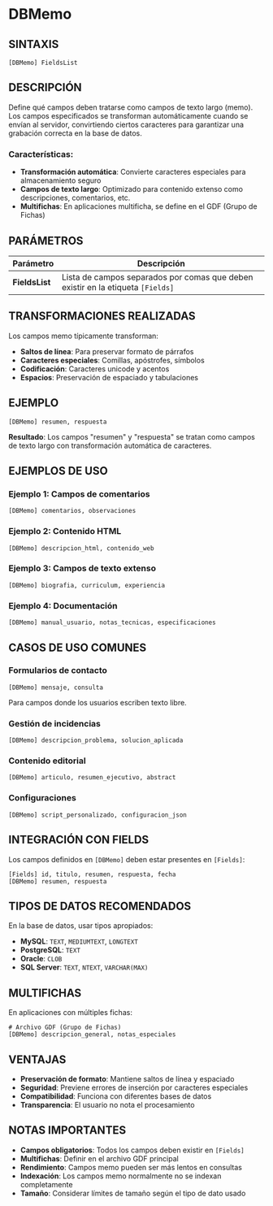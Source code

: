 # DBMemo

## SINTAXIS

```
[DBMemo] FieldsList
```

## DESCRIPCIÓN

Define qué campos deben tratarse como campos de texto largo (memo). Los campos especificados se transforman automáticamente cuando se envían al servidor, convirtiendo ciertos caracteres para garantizar una grabación correcta en la base de datos.

### Características:

- **Transformación automática**: Convierte caracteres especiales para almacenamiento seguro
- **Campos de texto largo**: Optimizado para contenido extenso como descripciones, comentarios, etc.
- **Multifichas**: En aplicaciones multificha, se define en el GDF (Grupo de Fichas)

## PARÁMETROS

| Parámetro | Descripción |
|-----------|-------------|
| **FieldsList** | Lista de campos separados por comas que deben existir en la etiqueta `[Fields]` |

## TRANSFORMACIONES REALIZADAS

Los campos memo típicamente transforman:
- **Saltos de línea**: Para preservar formato de párrafos
- **Caracteres especiales**: Comillas, apóstrofes, símbolos
- **Codificación**: Caracteres unicode y acentos
- **Espacios**: Preservación de espaciado y tabulaciones

## EJEMPLO

```
[DBMemo] resumen, respuesta
```

**Resultado**: Los campos "resumen" y "respuesta" se tratan como campos de texto largo con transformación automática de caracteres.

## EJEMPLOS DE USO

### Ejemplo 1: Campos de comentarios
```
[DBMemo] comentarios, observaciones
```

### Ejemplo 2: Contenido HTML
```
[DBMemo] descripcion_html, contenido_web
```

### Ejemplo 3: Campos de texto extenso
```
[DBMemo] biografia, curriculum, experiencia
```

### Ejemplo 4: Documentación
```
[DBMemo] manual_usuario, notas_tecnicas, especificaciones
```

## CASOS DE USO COMUNES

### Formularios de contacto
```
[DBMemo] mensaje, consulta
```
Para campos donde los usuarios escriben texto libre.

### Gestión de incidencias
```
[DBMemo] descripcion_problema, solucion_aplicada
```

### Contenido editorial
```
[DBMemo] articulo, resumen_ejecutivo, abstract
```

### Configuraciones
```
[DBMemo] script_personalizado, configuracion_json
```

## INTEGRACIÓN CON FIELDS

Los campos definidos en `[DBMemo]` deben estar presentes en `[Fields]`:

```
[Fields] id, titulo, resumen, respuesta, fecha
[DBMemo] resumen, respuesta
```

## TIPOS DE DATOS RECOMENDADOS

En la base de datos, usar tipos apropiados:
- **MySQL**: `TEXT`, `MEDIUMTEXT`, `LONGTEXT`
- **PostgreSQL**: `TEXT`
- **Oracle**: `CLOB`
- **SQL Server**: `TEXT`, `NTEXT`, `VARCHAR(MAX)`

## MULTIFICHAS

En aplicaciones con múltiples fichas:
```
# Archivo GDF (Grupo de Fichas)
[DBMemo] descripcion_general, notas_especiales
```

## VENTAJAS

- **Preservación de formato**: Mantiene saltos de línea y espaciado
- **Seguridad**: Previene errores de inserción por caracteres especiales
- **Compatibilidad**: Funciona con diferentes bases de datos
- **Transparencia**: El usuario no nota el procesamiento

## NOTAS IMPORTANTES

- **Campos obligatorios**: Todos los campos deben existir en `[Fields]`
- **Multifichas**: Definir en el archivo GDF principal
- **Rendimiento**: Campos memo pueden ser más lentos en consultas
- **Indexación**: Los campos memo normalmente no se indexan completamente
- **Tamaño**: Considerar límites de tamaño según el tipo de dato usado